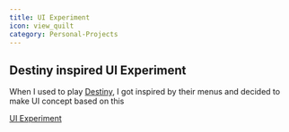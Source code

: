 ```yaml
---
title: UI Experiment
icon: view_quilt
category: Personal-Projects
---
```


## Destiny inspired UI Experiment

When I used to play [Destiny](https://www.destinythegame.com/uk/en/home), I got inspired by their menus and decided to make UI concept based on this

<p data-height="1100" data-theme-id="28283" data-slug-hash="yYmVqN" data-default-tab="result" data-user="zephyr" data-embed-version="2" data-pen-title="Fancy Tiles Section" class="codepen">
    <a href="http://codepen.io/zephyr/pen/yYmVqN/">UI Experiment</a>
</p>
<script async src="https://production-assets.codepen.io/assets/embed/ei.js"></script>
